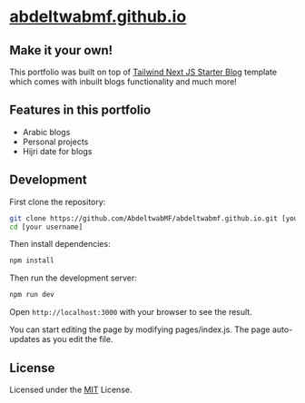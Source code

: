 # [abdeltwabmf.github.io](https://abdeltwabmf.github.io/)

## Make it your own!

This portfolio was built on top of [Tailwind Next JS Starter Blog](https://github.com/timlrx/tailwind-nextjs-starter-blog) template which comes with inbuilt blogs functionality and much more!

## Features in this portfolio

- Arabic blogs
- Personal projects
- Hijri date for blogs

## Development

   First clone the repository:

```bash
git clone https://github.com/AbdeltwabMF/abdeltwabmf.github.io.git [your username]
cd [your username]
```

  Then install dependencies:

```bash
npm install
```

  Then run the development server:

```bash
npm run dev
```

Open `http://localhost:3000` with your browser to see the result.

You can start editing the page by modifying pages/index.js. The page auto-updates as you edit the file.

## License

Licensed under the [MIT](LICENSE) License.
